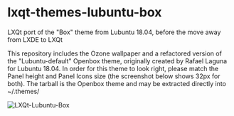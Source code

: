 # lxqt-themes-lubuntu-box
LXQt port of the "Box" theme from Lubuntu 18.04, before the move away from LXDE to LXQt

This repository includes the Ozone wallpaper and a refactored version of the "Lubuntu-default" Openbox theme, originally created by Rafael Laguna for Lubuntu 18.04.
In order for this theme to look right, please match the Panel height and Panel Icons size (the screenshot below shows 32px for both). The tarball is the Openbox theme
and may be extracted directly into ~/.themes/

![LXQt-Lubuntu-Box](https://github.com/AzumaHazuki/lxqt-themes-lubuntu-box/assets/67122280/a4bce23b-c427-4ad2-b169-9040dfcbd1de)
